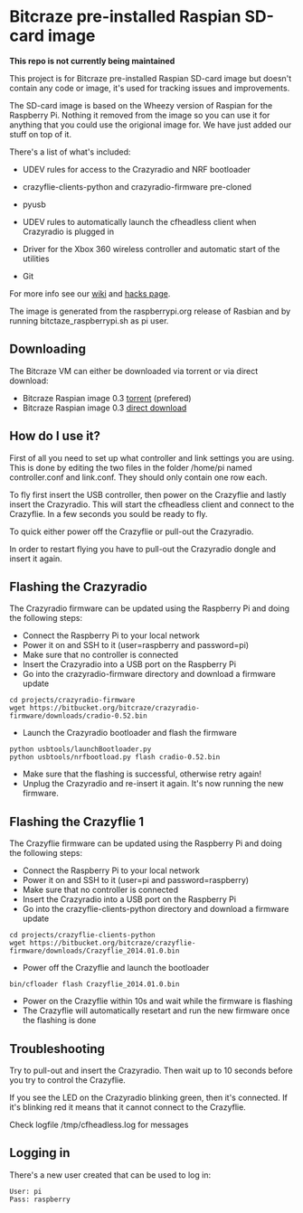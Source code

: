 # Bitcraze pre-installed Raspian SD-card image 

**This repo is not currently being maintained**

This project is for Bitcraze pre-installed Raspian SD-card image but doesn't contain any code or image, it's used for tracking issues and improvements.

The SD-card image is based on the Wheezy version of Raspian for the Raspberry Pi. Nothing it removed from the image so you can use it for anything that you could use the origional image for. We have just added our stuff on top of it.

There's a list of what's included:

* UDEV rules for access to the Crazyradio and NRF bootloader

* crazyflie-clients-python and crazyradio-firmware pre-cloned

* pyusb

* UDEV rules to automatically launch the cfheadless client when Crazyradio is plugged in

* Driver for the Xbox 360 wireless controller and automatic start of the utilities

* Git

For more info see our [wiki](http://wiki.bitcraze.se/projects:crazyflie:binaries:raspberrypi "Bitcraze Wiki") and [hacks page](http://wiki.bitcraze.se/projects:crazyflie:hacks:rasberrypi "Raspberry hack page").

The image is generated from the raspberrypi.org release of Rasbian and by running bitctaze_raspberrypi.sh as pi user.

Downloading
-----------
The Bitcraze VM can either be downloaded via torrent or via direct download:

* Bitcraze Raspian image 0.3 [torrent](http://files.bitcraze.se/dl/cfpi-0_3.7z.torrent "Torrent") (prefered)
* Bitcraze Raspian image 0.3 [direct download](http://files.bitcraze.se/dl/cfpi-0_3.7z "Direct download")

How do I use it?
----------------
First of all you need to set up what controller and link settings you are using. This is done by editing the two files in the folder /home/pi named controller.conf and link.conf. They should only contain one row each.

To fly first insert the USB controller, then power on the Crazyflie and lastly insert the Crazyradio. This will start the cfheadless client and connect to the Crazyflie. In a few seconds you sould be ready to fly.

To quick either power off the Crazyflie or pull-out the Crazyradio.

In order to restart flying you have to pull-out the Crazyradio dongle and insert it again.

Flashing the Crazyradio
-----------------------
The Crazyradio firmware can be updated using the Raspberry Pi and doing the following steps:
* Connect the Raspberry Pi to your local network
* Power it on and SSH to it (user=raspberry and password=pi)
* Make sure that no controller is connected
* Insert the Crazyradio into a USB port on the Raspberry Pi
* Go into the crazyradio-firmware directory and download a firmware update
```
cd projects/crazyradio-firmware
wget https://bitbucket.org/bitcraze/crazyradio-firmware/downloads/cradio-0.52.bin
```
* Launch the Crazyradio bootloader and flash the firmware
```
python usbtools/launchBootloader.py
python usbtools/nrfbootload.py flash cradio-0.52.bin
```
* Make sure that the flashing is successful, otherwise retry again!
* Unplug the Crazyradio and re-insert it again. It's now running the new firmware.

Flashing the Crazyflie 1
------------------------
The Crazyflie firmware can be updated using the Raspberry Pi and doing the following steps:
* Connect the Raspberry Pi to your local network
* Power it on and SSH to it (user=pi and password=raspberry)
* Make sure that no controller is connected
* Insert the Crazyradio into a USB port on the Raspberry Pi
* Go into the crazyflie-clients-python directory and download a firmware update
```
cd projects/crazyflie-clients-python
wget https://bitbucket.org/bitcraze/crazyflie-firmware/downloads/Crazyflie_2014.01.0.bin
```
* Power off the Crazyflie and launch the bootloader
```
bin/cfloader flash Crazyflie_2014.01.0.bin
```
* Power on the Crazyflie within 10s and wait while the firmware is flashing
* The Crazyflie will automatically resetart and run the new firmware once the flashing is done

Troubleshooting
---------------
Try to pull-out and insert the Crazyradio. Then wait up to 10 seconds before you try to control the Crazyflie.

If you see the LED on the Crazyradio blinking green, then it's connected. If it's blinking red it means that it cannot connect to the Crazyflie.

Check logfile /tmp/cfheadless.log for messages

Logging in
----------
There's a new user created that can be used to log in:
```
User: pi
Pass: raspberry
```

